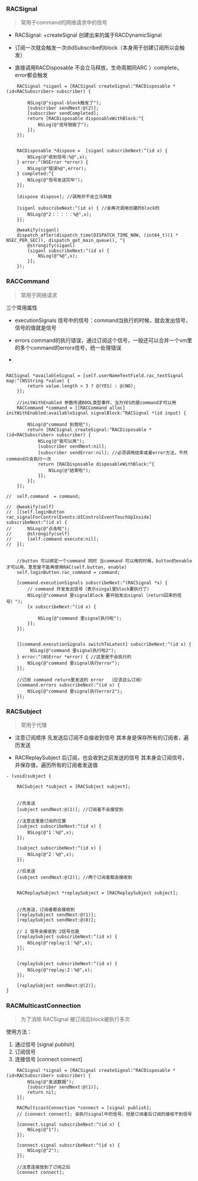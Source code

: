 ### RACSignal
> 常用于command的网络请求中的信号

 -  RACSignal: +createSignal 创建出来的属于RACDynamicSignal
 -  订阅一次就会触发一次didSubscribe的block（本身用于创建订阅所以会触发）
 
 - 直接调用RACDisposable 不会立马释放，生命周期同ARC ）complete，error都会触发


```objc
	RACSignal *siganl = [RACSignal createSignal:^RACDisposable *(id<RACSubscriber> subscriber) {
		
		NSLog(@"signal-block触发了");
		[subscriber sendNext:@(2)];
		[subscriber sendCompleted];
		return [RACDisposable disposableWithBlock:^{
			NSLog(@"信号销毁了");
		}];
	}];
	
	
	RACDisposable *dispose =  [siganl subscribeNext:^(id x) {
		NSLog(@"收到信号:%@",x);
	} error:^(NSError *error) {
		NSLog(@"错误%@",error);
	} completed:^{
		NSLog(@"信号发送完毕");
	}];
	
	[dispose dispose]; //调用并不会立马释放
	
	[siganl subscribeNext:^(id x) { //会再次调用创建的block的
		NSLog(@"2：：：：：%@",x);
	}];
	
	@weakify(siganl)
	dispatch_after(dispatch_time(DISPATCH_TIME_NOW, (int64_t)(1 * NSEC_PER_SEC)), dispatch_get_main_queue(), ^{
		@strongify(siganl)
		[siganl subscribeNext:^(id x) {
			NSLog(@"%@",x);
		}];
	});
```

### RACCommand

> 常用于网络请求

三个常用属性

- executionSignals 信号中的信号：command当执行的时候，就会发出信号，信号的值就是信号

- errors command的执行错误，通过订阅这个信号，一般还可以合并一个vm里的多个command的errors信号，统一处理错误

- 

```objc

RACSignal *availableSignal = [self.userNameTextField.rac_textSignal map:^(NSString *value) {
		return value.length > 3 ? @(YES) : @(NO);
	}];
	
	//initWithEnabled 参数传递BOOL类型事件，当为YES的是command才可以用
	RACCommand *command = [[RACCommand alloc] initWithEnabled:availableSignal signalBlock:^RACSignal *(id input) {
		
		NSLog(@"command 到我啦");
		return [RACSignal createSignal:^RACDisposable *(id<RACSubscriber> subscriber) {
			NSLog(@"我可以用");
			[subscriber sendNext:nil];
			[subscriber sendError:nil]; //必须调用结束或者error方法，不然command只会执行一次
			return [RACDisposable disposableWithBlock:^{
				NSLog(@"结束啦");
			}];
		}];
	}];
	
//	self.command  = command;
	
//	@weakify(self)
//	[[self.loginButton rac_signalForControlEvents:UIControlEventTouchUpInside] subscribeNext:^(id x) {
//		NSLog(@"点击啦");
//		@strongify(self)
//		[self.command execute:nil];
//	}];
	
	
	//button 可以绑定一个command 同时 当command 可以用的时候，button的enable才可以用，意思是不能再使用RAC(self.button, enable)
	self.loginButton.rac_command = command;
	
	[command.executionSignals subscribeNext:^(RACSignal *x) {
		// command 开发发出信号（表示singal里block要执行了）
		NSLog(@"command 里signalBlock 要开始发出signal（return回来的信号）");
		[x subscribeNext:^(id x) {
			
			NSLog(@"command 里signal执行啦");
		}];
	}];
	
	
	[[command.executionSignals switchToLatest] subscribeNext:^(id x) {
		 NSLog(@"command 里signal执行啦2");
	} error:^(NSError *error) { //这里是不会执行的
		NSLog(@"command 里signal执行error");
	}];
	
	//订阅 command return里发送的 error  （应该这么订阅）
	[command.errors subscribeNext:^(id x) {
		NSLog(@"command 里signal执行error2");
	}];
```

 ### RACSubject 
  > 常用于代理
 
 - 注意订阅顺序 先发送后订阅不会接收到信号
   其本身是保存所有的订阅者，遍历发送
 
 - RACReplaySubject 后订阅，也会收到之前发送的信号
   其本身会订阅信号，并保存值，遍历所有的订阅者发送值
   
   
```objc
- (void)subject {
	
	RACSubject *subject = [RACSubject subject];
	

	//先发送
	[subject sendNext:@(1)]; //订阅者不会接受到
	
	//注意这里是订阅的位置
	[subject subscribeNext:^(id x) {
		NSLog(@"1：%@",x);
	}];
	
	[subject subscribeNext:^(id x) {
		NSLog(@"2：%@",x);
	}];
	
	//后发送
	[subject sendNext:@(2)]; //两个订阅者都会接收到
	
	
	RACReplaySubject *replaySubject = [RACReplaySubject subject];
	
	
	//先发送，订阅者都会接收到
	[replaySubject sendNext:@(1)];
	[replaySubject sendNext:@(0)];
	
	// 1 信号会接收到 2信号也是
	[replaySubject subscribeNext:^(id x) {
		NSLog(@"replay:1：%@",x);
	}];
	
	
	[replaySubject subscribeNext:^(id x) {
		NSLog(@"replay:2：%@",x);
	}];
	
	[replaySubject sendNext:@(2)];
}
```

### RACMulticastConnection
 > 为了消除 RACSignal 被订阅后block被执行多次
 
 使用方法：
 1. 通过信号 [signal publish]
 2. 订阅信号
 3. 连接信号 [connect connect]


```objc
	RACSignal *signal = [RACSignal createSignal:^RACDisposable *(id<RACSubscriber> subscriber) {
		NSLog(@"发送数据");
		[subscriber sendNext:@(1)];
		return nil;
	}];
	
	RACMulticastConnection *connect = [signal publish];
	// [connect connect]; 会执行signal中的信号，但是订阅者后订阅的接收不到信号
	
	[connect.signal subscribeNext:^(id x) {
		NSLog(@"1");
	}];
	
	[connect.signal subscribeNext:^(id x) {
		NSLog(@"2");
	}];
	
	//注意连接放到了订阅之后
	[connect connect];
```


